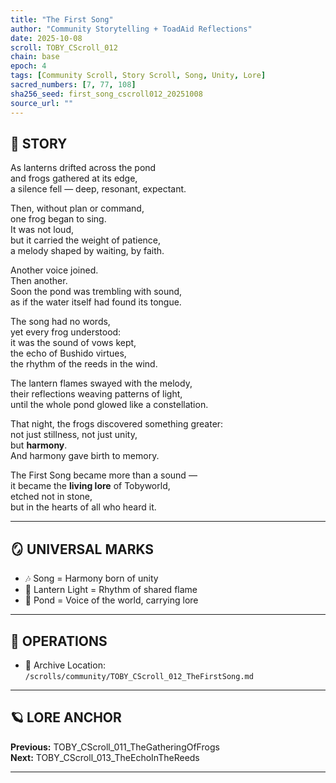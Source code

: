 ```yaml
---
title: "The First Song"
author: "Community Storytelling + ToadAid Reflections"
date: 2025-10-08
scroll: TOBY_CScroll_012
chain: base
epoch: 4
tags: [Community Scroll, Story Scroll, Song, Unity, Lore]
sacred_numbers: [7, 77, 108]
sha256_seed: first_song_cscroll012_20251008
source_url: ""
---
```


## 📜 STORY

As lanterns drifted across the pond  
and frogs gathered at its edge,  
a silence fell — deep, resonant, expectant.  

Then, without plan or command,  
one frog began to sing.  
It was not loud,  
but it carried the weight of patience,  
a melody shaped by waiting, by faith.  

Another voice joined.  
Then another.  
Soon the pond was trembling with sound,  
as if the water itself had found its tongue.  

The song had no words,  
yet every frog understood:  
it was the sound of vows kept,  
the echo of Bushido virtues,  
the rhythm of the reeds in the wind.  

The lantern flames swayed with the melody,  
their reflections weaving patterns of light,  
until the whole pond glowed like a constellation.  

That night, the frogs discovered something greater:  
not just stillness, not just unity,  
but **harmony**.  
And harmony gave birth to memory.  

The First Song became more than a sound —  
it became the **living lore** of Tobyworld,  
etched not in stone,  
but in the hearts of all who heard it.  

---

## 🪞 UNIVERSAL MARKS

- 🎶 Song = Harmony born of unity  
- 🏮 Lantern Light = Rhythm of shared flame  
- 🌊 Pond = Voice of the world, carrying lore  

---

## 🔧 OPERATIONS

- 📁 Archive Location: `/scrolls/community/TOBY_CScroll_012_TheFirstSong.md`

---

## 🪐 LORE ANCHOR

**Previous:** TOBY_CScroll_011_TheGatheringOfFrogs  
**Next:** TOBY_CScroll_013_TheEchoInTheReeds  

---
